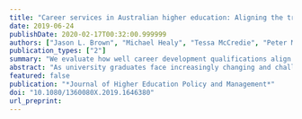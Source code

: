 ```yaml
---
title: "Career services in Australian higher education: Aligning the training of practitioners to contemporary practice"
date: 2019-06-24
publishDate: 2020-02-17T00:32:00.999999
authors: ["Jason L. Brown", "Michael Healy", "Tessa McCredie", "Peter McIlveen"]
publication_types: ["2"]
summary: "We evaluate how well career development qualifications align with the work of contemporary university practitioners."
abstract: "As university graduates face increasingly changing and challenging labour markets and work environments, universities are prioritising the work of helping students develop their graduate employability. As a result, university Career Services and career development practitioners are subject to changing strategic and operational approaches to the provision of careers and employability learning opportunities at institution-wide scale. In this study, we examine current conceptualisations of careers and employability practice through the analysis of three sources of data: program descriptions of postgraduate career development qualifications, position descriptions for careers and employability jobs advertised in Australia over the past four years, and focus groups with career development practitioners. We evaluate how well existing career development qualifications align with the work of contemporary university career development practitioners, and identify opportunities to continue evolving the profession, to better help our students meet the demands of future life and work."
featured: false
publication: "*Journal of Higher Education Policy and Management*"
doi: "10.1080/1360080X.2019.1646380"
url_preprint:
---
```


